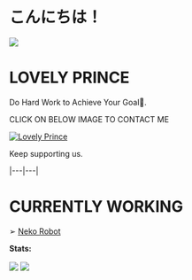 # こんにちは！

<p>

  <a href="https://count.getloli.com"><img src="https://count.getloli.com/get/@demo?theme=rule34" /></a>

    

 </p>

# LOVELY PRINCE

Do Hard Work to Achieve Your Goal🖤.

CLICK ON BELOW IMAGE TO CONTACT ME

[![Lovely Prince](https://telegra.ph/file/4df0c1845d8fe33a8926d.jpg)](https://t.me/Awesome-Prince)

Keep supporting us.



|---|---|

# CURRENTLY WORKING

<!-- CURRENTLY-WORKING:START -->

➢ [Neko Robot](https://t.me/NekoXRobot)





<!-- CURRENTLY-WORKING:END -->

**Stats:**  

<img align="center" src="https://github-readme-stats.vercel.app/api?username=Awesome-Prince&bg_color=30,e96443,904e95&title_color=fff&text_color=fff&count_private=true">

<img align="center" src="https://github-readme-stats.vercel.app/api/top-langs/?username=Awesome-Prince&bg_color=30,e96443,904e95&title_color=fff&text_color=fff&count_private=true">
